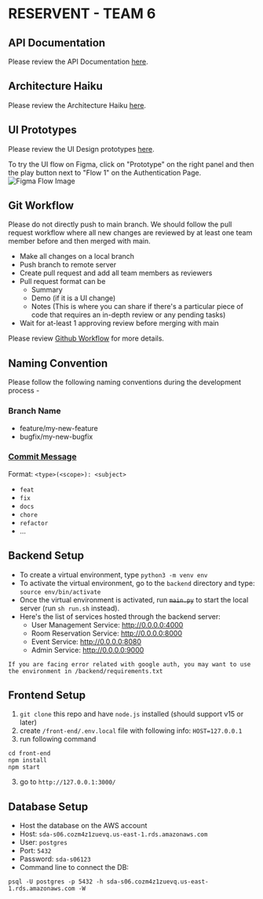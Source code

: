 # RESERVENT - TEAM 6

## API Documentation

Please review the API Documentation [here](https://hackmd.io/@saksham-bhalla/S1pKJxBxn/edit).

## Architecture Haiku

Please review the Architecture Haiku [here](https://docs.google.com/document/d/1wtcVfIZTQdThSHfUntw8accwkPUaRFBS/edit?usp=sharing&ouid=116506808424154350020&rtpof=true&sd=true).

## UI Prototypes 

Please review the UI Design prototypes [here](https://www.figma.com/file/AhcHxAZcDttB2oJM5bDnmj/Untitled?node-id=0%3A1&t=zSJevP3CWC03RgGh-1).  

To try the UI flow on Figma, click on "Prototype" on the right panel and then the play button next to "Flow 1" on the Authentication Page.  
![Figma Flow Image](/ui-prototypes/figma_flow.png")  

## Git Workflow

Please do not directly push to main branch. We should follow the pull request workflow where all new changes are reviewed by at least one team member before and then merged with main. 
  - Make all changes on a local branch
  - Push branch to remote server
  - Create pull request and add all team members as reviewers
  - Pull request format can be 
    - Summary
    - Demo (if it is a UI change)
    - Notes (This is where you can share if there's a particular piece of code that requires an in-depth review or any pending tasks)
  - Wait for at-least 1 approving review before merging with main
  
Please review [Github Workflow](https://docs.github.com/en/get-started/quickstart/github-flow) for more details.
  
## Naming Convention

 Please follow the following naming conventions during the development process - 
 
### Branch Name
 
 - feature/my-new-feature  
 - bugfix/my-new-bugfix
 
### [Commit Message](https://gist.github.com/joshbuchea/6f47e86d2510bce28f8e7f42ae84c716)

Format: `<type>(<scope>): <subject>`

- `feat`
- `fix`
- `docs`
- `chore`
- `refactor`
- ...
 
## Backend Setup

- To create a virtual environment, type `python3 -m venv env`
- To activate the virtual environment, go to the `backend` directory and type: `source env/bin/activate`
- Once the virtual environment is activated, run <s>`main.py`</s> to start the local server (run `sh run.sh` instead).
- Here's the list of services hosted through the backend server:
  - User Management Service: http://0.0.0.0:4000
  - Room Reservation Service: http://0.0.0.0:8000
  - Event Service: http://0.0.0.0:8080
  - Admin Service: http://0.0.0.0:9000

```
If you are facing error related with google auth, you may want to use the environment in /backend/requirements.txt
```

## Frontend Setup

1. `git clone` this repo and have `node.js` installed (should support v15 or later)
2. create `/front-end/.env.local` file with following info: `HOST=127.0.0.1`
3. run following command

```
cd front-end
npm install
npm start
```

3. go to `http://127.0.0.1:3000/`

## Database Setup

- Host the database on the AWS account
- Host: `sda-s06.cozm4z1zuevq.us-east-1.rds.amazonaws.com`
- User: `postgres`
- Port: `5432`
- Password: `sda-s06123`
- Command line to connect the DB: 
```
psql -U postgres -p 5432 -h sda-s06.cozm4z1zuevq.us-east-1.rds.amazonaws.com -W
```
